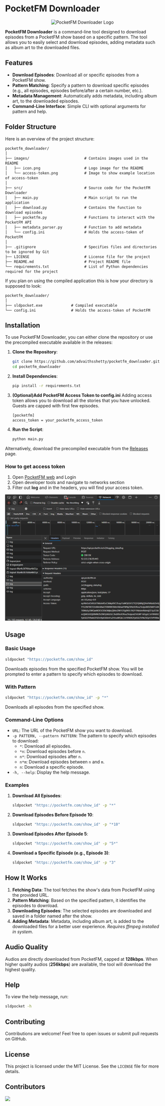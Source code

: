 # PocketFM Downloader

<p align="center">
  <img src="./images/icon.png" alt="PocketFM Downloader Logo" />
</p>

**PocketFM Downloader** is a command-line tool designed to download episodes from a PocketFM show based on a specific pattern. The tool allows you to easily select and download episodes, adding metadata such as album art to the downloaded files.

## Features

- **Download Episodes**: Download all or specific episodes from a PocketFM show.
- **Pattern Matching**: Specify a pattern to download specific episodes (e.g., all episodes, episodes before/after a certain number, etc.).
- **Metadata Management**: Automatically adds metadata, including album art, to the downloaded episodes.
- **Command-Line Interface**: Simple CLI with optional arguments for pattern and help.

## Folder Structure

Here is an overview of the project structure:

```
pocketfm_downloader/
│
├── images/                         # Contains images used in the README
│   ├── icon.png                    # Logo image for the README
│   └── access-token.png            # Image to show example location of access-token
│
├── src/                            # Source code for the PocketFM Downloader
│   ├── main.py                     # Main script to run the application
│   ├── download.py                 # Contains the function to download episodes
│   ├── pocketfm.py                 # Functions to interact with the PocketFM API
│   ├── metadata_parser.py          # Function to add metadata
│   └── config.ini                  # Holds the access-token of PocketFM
│
├── .gitignore                      # Specifies files and directories to be ignored by Git
├── LICENSE                         # License file for the project
├── README.md                       # Project README file
└── requirements.txt                # List of Python dependencies required for the project
```

If you plan on using the compiled application this is how your directory is supposed to look:

```
pocketfm_downloader/
│
├── sldpocket.exe             # Compiled executable
└── config.ini                # Holds the access-token of PocketFM
```

## Installation

To use PocketFM Downloader, you can either clone the repository or use the precompiled executable available in the releases:

1. **Clone the Repository**:
    ```bash
    git clone https://github.com/advaithsshetty/pocketfm_downloader.git
    cd pocketfm_downloader
    ```

2. **Install Dependencies**:
    ```bash
    pip install -r requirements.txt
    ```

3. **(Optional)Add PocketFM Access Token to config.ini**
    Adding access token allows you to download all the stories that you have unlocked.
    Guests are capped with first few episodes.
    ```code
    [pocketfm]
    access_token = your_pocketfm_access_token
    ```

4. **Run the Script**:
    ```bash
    python main.py
    ```

Alternatively, download the precompiled executable from the [Releases](https://github.com/advaithsshetty/pocketfm_downloader/releases) page.

### How to get access token

1. Open <a href="https://pocketfm.com/">PocketFM web</a> and Login
2. Open developer tools and navigate to networks section
3. Filter out **log** and in the headers, you will find your access token.
<p align="center">
  <img src="./images/access-token.png" alt="Access Token" />
</p>

## Usage

### Basic Usage

```bash
sldpocket "https://pocketfm.com/show_id"
```
Downloads episodes from the specified PocketFM show. You will be prompted to enter a pattern to specify which episodes to download.

### With Pattern

```bash
sldpocket "https://pocketfm.com/show_id" -p "*"
```
Downloads all episodes from the specified show.

### Command-Line Options

- `URL`: The URL of the PocketFM show you want to download.
- `-p PATTERN, --pattern PATTERN`: The pattern to specify which episodes to download:
  - `*`: Download all episodes.
  - `*n`: Download episodes before `n`.
  - `n*`: Download episodes after `n`.
  - `n*m`: Download episodes between `n` and `m`.
  - `n`: Download a specific episode.
- `-h, --help`: Display the help message.

### Examples

1. **Download All Episodes**:
    ```bash
    sldpocket "https://pocketfm.com/show_id" -p "*"
    ```

2. **Download Episodes Before Episode 10**:
    ```bash
    sldpocket "https://pocketfm.com/show_id" -p "*10"
    ```

3. **Download Episodes After Episode 5**:
    ```bash
    sldpocket "https://pocketfm.com/show_id" -p "5*"
    ```

4. **Download a Specific Episode (e.g., Episode 3)**:
    ```bash
    sldpocket "https://pocketfm.com/show_id" -p "3"
    ```

## How It Works

1. **Fetching Data**: The tool fetches the show's data from PocketFM using the provided URL.
2. **Pattern Matching**: Based on the specified pattern, it identifies the episodes to download.
3. **Downloading Episodes**: The selected episodes are downloaded and saved in a folder named after the show.
4. **Adding Metadata**: Metadata, including album art, is added to the downloaded files for a better user experience. *Requires ffmpeg installed in system*.

## Audio Quality

Audios are directly downloaded from PocketFM, capped at **128kbps**. When higher quality audios (**256kbps**) are available, the tool will download the highest quality.

## Help

To view the help message, run:

```bash
sldpocket -h
```

## Contributing

Contributions are welcome! Feel free to open issues or submit pull requests on GitHub.


## License

This project is licensed under the MIT License. See the `LICENSE` file for more details.

## Contributors
<p>
  <a href="https://github.com/advaithsshetty/pocketfm_downloader/graphs/contributors">
    <img src="https://contrib.rocks/image?repo=advaithsshetty/pocketfm_downloader" />
  </a>
</p>